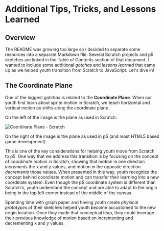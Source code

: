 # Additional Tips, Tricks, and Lessons Learned

## Overview

The README was growing too large so I decided to separate some resources into a separate Markdown file. Several Scratch projects and p5 sketches are linked in the Table of Contents section of that document. I wanted to include some additional _gotchas_ and _lessons learned_ that came up as we helped youth transition from Scratch to JavaScript. Let's dive in!

## The Coordinate Plane

One of the biggest _gotchas_ is related to the **Coordinate Plane**. When our youth first learn about sprite motion in Scratch, we teach horizontal and vertical motion as shifts along the coordinate plane.

On the left of the image is the plane as used in Scratch:

![Coordinate Plane - Scratch](http://learn.digitalharbor.org/wp-content/uploads/2015/06/Screen-Shot-2015-06-22-at-2.15.41-PM.png)

On the right of the image is the plane as used in p5 (and most HTML5 based game development):

This is one of the key considerations for helping youth move from Scratch to p5\. One way that we address this transition is by focusing on the concept of _coordinate motion_ in Scratch, showing that motion in one direction _increments_ the x and y values, and motion in the opposite direction _decrements_ those values. When presented in this way, youth recognize the concept behind coordinate motion and can transfer their learning into a new coordinate system. Even though the p5 coordinate system is different than Scratch's, youth understand the concept and are able to adapt to the origin being in the top left corner instead of the middle of the canvas.

Spending time with graph paper and having youth create _physical prototypes_ of their sketches helped youth become accustomed to the new origin location. Once they made that conceptual leap, they could leverage their previous knowledge of motion based on incrementing and decrementing x and y values.

